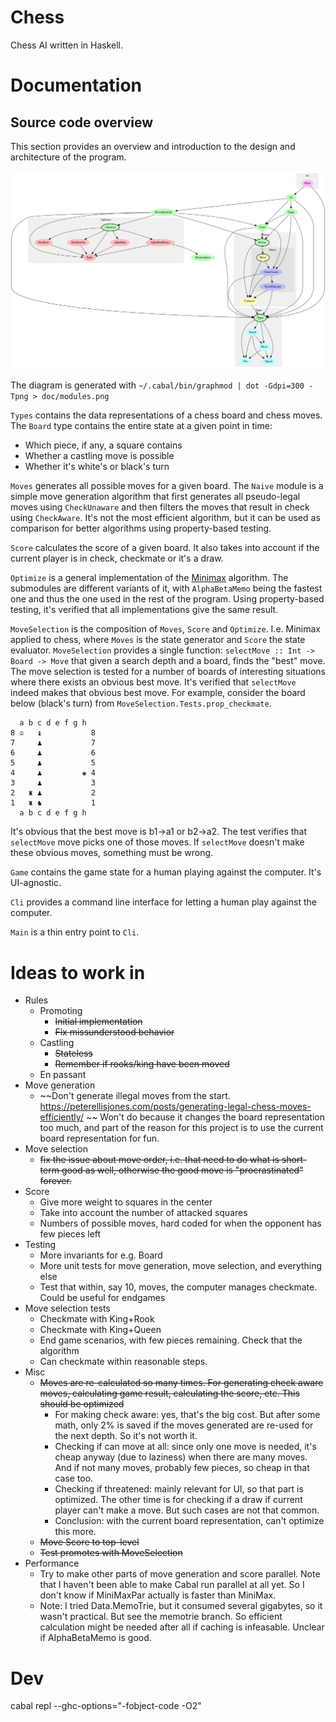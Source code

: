 
# Chess

Chess AI written in Haskell.

# Documentation

## Source code overview

This section provides an overview and introduction to the design and architecture of the program.

![](doc/modules.png)

The diagram is generated with `~/.cabal/bin/graphmod | dot -Gdpi=300 -Tpng > doc/modules.png`

`Types` contains the data representations of a chess board and chess moves. The `Board` type contains the entire state at a given point in time:
- Which piece, if any, a square contains
- Whether a castling move is possible
- Whether it's white's or black's turn

`Moves` generates all possible moves for a given board. The `Naive` module is a simple move generation algorithm that first generates all pseudo-legal moves using `CheckUnaware` and then filters the moves that result in check using `CheckAware`. It's not the most efficient algorithm, but it can be used as comparison for better algorithms using property-based testing.

`Score` calculates the score of a given board. It also takes into account if the current player is in check, checkmate or it's a draw.

`Optimize` is a general implementation of the [Minimax](https://en.wikipedia.org/wiki/Minimax) algorithm. The submodules are different variants of it, with `AlphaBetaMemo` being the fastest one and thus the one used in the rest of the program. Using property-based testing, it's verified that all implementations give the same result.

`MoveSelection` is the composition of `Moves`, `Score` and `Optimize`. I.e. Minimax applied to chess, where `Moves` is the state generator and `Score` the state evaluator. `MoveSelection` provides a single function: `selectMove :: Int -> Board -> Move` that given a search depth and a board, finds the "best" move. The move selection is tested for a number of boards of interesting situations where there exists an obvious best move. It's verified that `selectMove` indeed makes that obvious best move. For example, consider the board below (black's turn) from `MoveSelection.Tests.prop_checkmate`.

```
  a b c d e f g h
8 ♔   ♝           8
7     ♟           7
6     ♟           6
5     ♟           5
4     ♟         ♚ 4
3     ♟           3
2   ♜ ♟           2
1   ♜ ♞           1
  a b c d e f g h
```

It's obvious that the best move is b1->a1 or b2->a2. The test verifies that `selectMove` move picks one of those moves. If `selectMove` doesn't make these obvious moves, something must be wrong.

`Game` contains the game state for a human playing against the computer. It's UI-agnostic.

`Cli` provides a command line interface for letting a human play against the computer.

`Main` is a thin entry point to `Cli`.

# Ideas to work in

- Rules
    - Promoting
        - ~~Initial implementation~~
        - ~~Fix missunderstood behavior~~
    - Castling
        - ~~Stateless~~
        - ~~Remember if rooks/king have been moved~~
    - En passant
- Move generation
    - ~~Don't generate illegal moves from the start.
      https://peterellisjones.com/posts/generating-legal-chess-moves-efficiently/ ~~ Won't do because it changes the board representation too much, and part of the reason for this project is to use the current board representation for fun. 
- Move selection
    - ~~fix the issue about move order, i.e. that need to do what is short-term
      good as well, otherwise the good move is "procrastinated" forever.~~
- Score
    - Give more weight to squares in the center
    - Take into account the number of attacked squares
    - Numbers of possible moves, hard coded for when the opponent has few pieces left
- Testing
    - More invariants for e.g. Board
    - More unit tests for move generation, move selection, and everything else
    - Test that within, say 10, moves, the computer manages checkmate. Could be useful for endgames
- Move selection tests
    - Checkmate with King+Rook
    - Checkmate with King+Queen
    - End game scenarios, with few pieces remaining. Check that the algorithm
    - Can checkmate within reasonable steps.
- Misc
    - ~~Moves are re-calculated so many times. For generating check aware moves,
      calculating game result, calculating the score, etc. This should be
      optimized~~
      - For making check aware: yes, that's the big cost. But after some math, only 2% is saved if the moves generated are re-used for the next depth. So it's not worth it.
      - Checking if can move at all: since only one move is needed, it's cheap anyway (due to laziness) when there are many moves. And if not many moves, probably few pieces, so cheap in that case too.
      - Checking if threatened: mainly relevant for UI, so that part is optimized. The other time is for checking if a draw if current player can't make a move. But such cases are not that common.
      - Conclusion: with the current board representation, can't optimize this more.
    - ~~Move Score to top-level~~
    - ~~Test promotes with MoveSelection~~
- Performance
    - Try to make other parts of move generation and score parallel. Note that I haven't been able to make Cabal run parallel at all yet. So I don't know if MiniMaxPar actually is faster than MiniMax.
    - Note: I tried Data.MemoTrie, but it consumed several gigabytes, so it wasn't practical. But see the memotrie branch. So efficient calculation might be needed after all if caching is infeasable. Unclear if AlphaBetaMemo is good.

# Dev

cabal repl --ghc-options="-fobject-code -O2"

